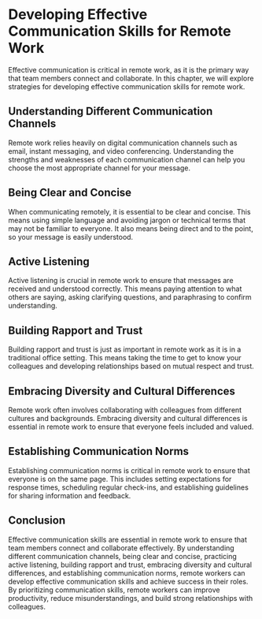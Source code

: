 Developing Effective Communication Skills for Remote Work
==========================================================================================================

Effective communication is critical in remote work, as it is the primary way that team members connect and collaborate. In this chapter, we will explore strategies for developing effective communication skills for remote work.

Understanding Different Communication Channels
---------------------------------------------------------

Remote work relies heavily on digital communication channels such as email, instant messaging, and video conferencing. Understanding the strengths and weaknesses of each communication channel can help you choose the most appropriate channel for your message.

Being Clear and Concise
----------------------------------

When communicating remotely, it is essential to be clear and concise. This means using simple language and avoiding jargon or technical terms that may not be familiar to everyone. It also means being direct and to the point, so your message is easily understood.

Active Listening
---------------------------

Active listening is crucial in remote work to ensure that messages are received and understood correctly. This means paying attention to what others are saying, asking clarifying questions, and paraphrasing to confirm understanding.

Building Rapport and Trust
-------------------------------------

Building rapport and trust is just as important in remote work as it is in a traditional office setting. This means taking the time to get to know your colleagues and developing relationships based on mutual respect and trust.

Embracing Diversity and Cultural Differences
-------------------------------------------------------

Remote work often involves collaborating with colleagues from different cultures and backgrounds. Embracing diversity and cultural differences is essential in remote work to ensure that everyone feels included and valued.

Establishing Communication Norms
-------------------------------------------

Establishing communication norms is critical in remote work to ensure that everyone is on the same page. This includes setting expectations for response times, scheduling regular check-ins, and establishing guidelines for sharing information and feedback.

Conclusion
----------

Effective communication skills are essential in remote work to ensure that team members connect and collaborate effectively. By understanding different communication channels, being clear and concise, practicing active listening, building rapport and trust, embracing diversity and cultural differences, and establishing communication norms, remote workers can develop effective communication skills and achieve success in their roles. By prioritizing communication skills, remote workers can improve productivity, reduce misunderstandings, and build strong relationships with colleagues.
